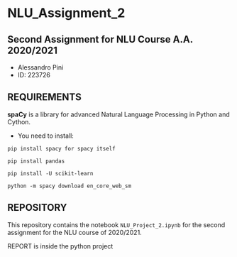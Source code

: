 # NLU_Assignment_2

## Second Assignment for NLU Course A.A. 2020/2021

- Alessandro Pini
- ID: 223726

## REQUIREMENTS

**spaCy** is a library for advanced Natural Language Processing in Python and Cython.

* You need to install:

```
pip install spacy for spacy itself

pip install pandas

pip install -U scikit-learn

python -m spacy download en_core_web_sm
```

## REPOSITORY

This repository contains the notebook ```NLU_Project_2.ipynb``` for the second assignment for the NLU course of 2020/2021.

REPORT is inside the python project
